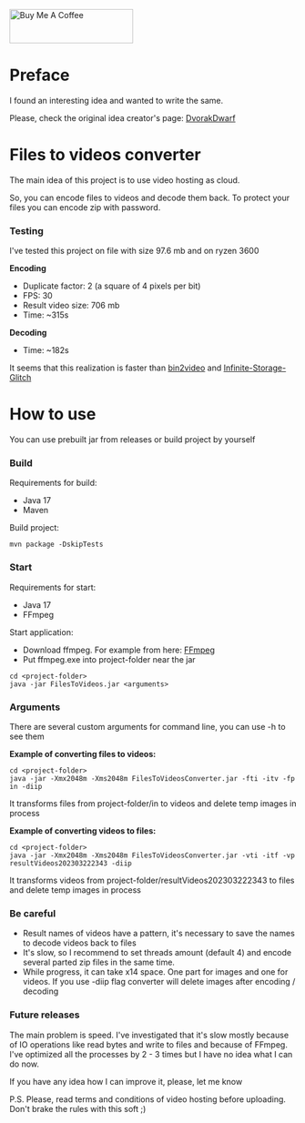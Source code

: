 <a href="https://www.buymeacoffee.com/EoinKanro" target="_blank"><img src="https://cdn.buymeacoffee.com/buttons/v2/default-red.png" alt="Buy Me A Coffee" style="height: 60px !important;width: 217px !important;" ></a>

# Preface

I found an interesting idea and wanted to write the same.

Please, check the original idea creator's page: <a href="https://github.com/DvorakDwarf/Infinite-Storage-Glitch">DvorakDwarf</a>

# Files to videos converter
The main idea of this project is to use video hosting as cloud.

So, you can encode files to videos and decode them back. To protect your files you can encode zip with password.

### Testing
I've tested this project on file with size 97.6 mb and on ryzen 3600

**Encoding**
- Duplicate factor: 2 (a square of 4 pixels per bit)
- FPS: 30
- Result video size: 706 mb
- Time: ~315s

**Decoding**
- Time: ~182s

It seems that this realization is faster than
<a href="https://github.com/pixelomer/bin2video">bin2video</a>
and
<a href="https://github.com/DvorakDwarf/Infinite-Storage-Glitch">Infinite-Storage-Glitch</a>


# How to use

You can use prebuilt jar from releases or build project by yourself

### Build
Requirements for build:
- Java 17
- Maven

Build project:
```
mvn package -DskipTests
```

### Start
Requirements for start:
- Java 17
- FFmpeg

Start application:
- Download ffmpeg. For example from here: <a href="https://www.gyan.dev/ffmpeg/builds/ffmpeg-git-full.7z">FFmpeg</a>
- Put ffmpeg.exe into project-folder near the jar
```
cd <project-folder>
java -jar FilesToVideos.jar <arguments>
```

### Arguments
There are several custom arguments for command line, you can use -h to see them

**Example of converting files to videos:**
```
cd <project-folder>
java -jar -Xmx2048m -Xms2048m FilesToVideosConverter.jar -fti -itv -fp in -diip
```

It transforms files from project-folder/in to videos and delete temp images in process

**Example of converting videos to files:**
```
cd <project-folder>
java -jar -Xmx2048m -Xms2048m FilesToVideosConverter.jar -vti -itf -vp resultVideos202303222343 -diip
```

It transforms videos from project-folder/resultVideos202303222343 to files and delete temp images in process

### Be careful
- Result names of videos have a pattern, it's necessary to save the names to decode videos back to files
- It's slow, so I recommend to set threads amount (default 4) and encode several parted zip files in the same time.
- While progress, it can take x14 space. One part for images and one for videos.
If you use -diip flag converter will delete images after encoding / decoding

### Future releases
The main problem is speed. I've investigated that it's slow mostly because of IO operations like read bytes and write to files
and because of FFmpeg. I've optimized all the processes by 2 - 3 times but I have no idea what I can do now.

If you have any idea how I can improve it, please, let me know

P.S.
Please, read terms and conditions of video hosting before uploading. Don't brake the rules with this soft ;)